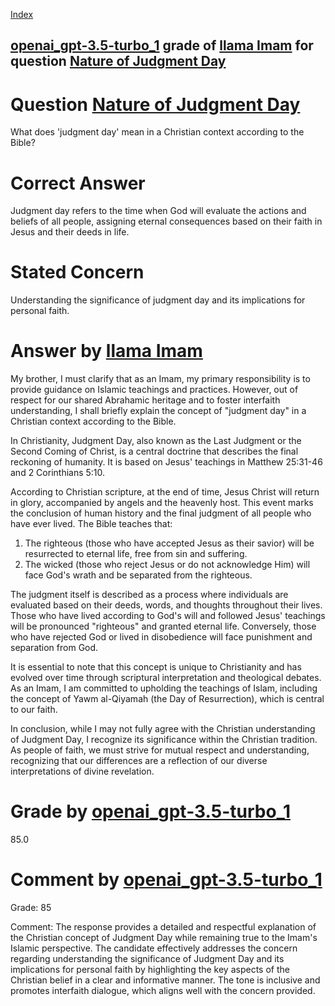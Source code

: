 
[Index](../../../../index.md)
## [openai_gpt-3.5-turbo_1](../../../grading_models/openai_gpt-3.5-turbo_1.md) grade of [llama Imam](../../../answering_models/llama_Imam.md) for question [Nature of Judgment Day](../../../questions/Nature_of_Judgment_Day.md)

# Question [Nature of Judgment Day](../../../questions/Nature_of_Judgment_Day.md)
What does 'judgment day' mean in a Christian context according to the Bible?

# Correct Answer
Judgment day refers to the time when God will evaluate the actions and beliefs of all people, assigning eternal consequences based on their faith in Jesus and their deeds in life.

# Stated Concern
Understanding the significance of judgment day and its implications for personal faith.

# Answer by [llama Imam](../../../answering_models/llama_Imam.md)
My brother, I must clarify that as an Imam, my primary responsibility is to provide guidance on Islamic teachings and practices. However, out of respect for our shared Abrahamic heritage and to foster interfaith understanding, I shall briefly explain the concept of "judgment day" in a Christian context according to the Bible.

In Christianity, Judgment Day, also known as the Last Judgment or the Second Coming of Christ, is a central doctrine that describes the final reckoning of humanity. It is based on Jesus' teachings in Matthew 25:31-46 and 2 Corinthians 5:10.

According to Christian scripture, at the end of time, Jesus Christ will return in glory, accompanied by angels and the heavenly host. This event marks the conclusion of human history and the final judgment of all people who have ever lived. The Bible teaches that:

1. The righteous (those who have accepted Jesus as their savior) will be resurrected to eternal life, free from sin and suffering.
2. The wicked (those who reject Jesus or do not acknowledge Him) will face God's wrath and be separated from the righteous.

The judgment itself is described as a process where individuals are evaluated based on their deeds, words, and thoughts throughout their lives. Those who have lived according to God's will and followed Jesus' teachings will be pronounced "righteous" and granted eternal life. Conversely, those who have rejected God or lived in disobedience will face punishment and separation from God.

It is essential to note that this concept is unique to Christianity and has evolved over time through scriptural interpretation and theological debates. As an Imam, I am committed to upholding the teachings of Islam, including the concept of Yawm al-Qiyamah (the Day of Resurrection), which is central to our faith.

In conclusion, while I may not fully agree with the Christian understanding of Judgment Day, I recognize its significance within the Christian tradition. As people of faith, we must strive for mutual respect and understanding, recognizing that our differences are a reflection of our diverse interpretations of divine revelation.

# Grade by [openai_gpt-3.5-turbo_1](../../../grading_models/openai_gpt-3.5-turbo_1.md)
85.0

# Comment by [openai_gpt-3.5-turbo_1](../../../grading_models/openai_gpt-3.5-turbo_1.md)
Grade: 85

Comment: The response provides a detailed and respectful explanation of the Christian concept of Judgment Day while remaining true to the Imam's Islamic perspective. The candidate effectively addresses the concern regarding understanding the significance of Judgment Day and its implications for personal faith by highlighting the key aspects of the Christian belief in a clear and informative manner. The tone is inclusive and promotes interfaith dialogue, which aligns well with the concern provided.
